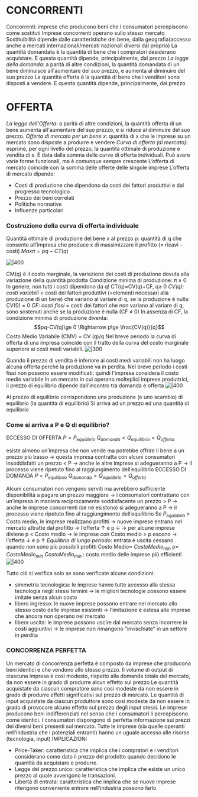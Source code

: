 # CONCORRENTI
Concorrenti: imprese che producono beni che i consumatori percepiscono come sostituti
Imprese concorrenti operano sullo stesso mercato
Sostituibilità dipende dalle caratteristiche del bene, dalla geografia(accesso anche a mercati internazionali/mercati nazionali diversi dal proprio)
La quantità domandata è la quantità di bene che i compratori desiderano acquistare. E questa quantità dipende, principalmente, dal prezzo
*La legge della domanda*: a parità di altre condizioni, la quantità domandata di un bene diminuisce all'aumentare del suo prezzo, e aumenta al diminuire del suo prezzo
La quantità offerta è la quantità di bene che i venditori sono disposti a vendere. E questa quantità dipende, principalmente, dal prezzo
# OFFERTA
*La legge dell'Offerta*: a parità di altre condizioni, la quantità offerta di un bene aumenta all'aumentare del suo prezzo, e si riduce al diminuire del suo prezzo.
*Offerta di mercato per un bene x*: quantità di x che le imprese su un mercato sono disposte a produrre e vendere
*Curva di offerta (di mercato)*: esprime, per ogni livello del prezzo, la quantità ottimale di produzione e vendita di x. È data dalla somma delle curve di offerta individuali. Può avere varie forme funzionali, ma è comunque sempre crescente
L’offerta di mercato coincide con la somma delle offerte delle singole imprese
L’offerta di mercato dipende:
-   Costi di produzione che dipendono da costi dei fattori produttivi e dal progresso tecnologico
-   Prezzo dei beni correlati
-   Politiche normative
-   Influenze particolari
### Costruzione della curva di offerta individuale
Quantità ottimale di produzione del bene x al prezzo p: quantità di q che consente all’impresa che produce x di massimizzare il profitto (= ricavi – costi)
$Max\pi=pq-CT(q)$

![|400](https://i.imgur.com/aXqlZED.png)

CM(q) è il costo marginale, la variazione dei costi di produzione dovuta alla variazione della quantità prodotta
Condizione minima di produzione: π ≥ 0 
In genere, non tutti i costi dipendono da q! 
CT(q)=CV(q)+CF, q≥ 0 
*CV(q): costi variabili* = costi dei fattori produttivi (=elementi necessari alla produzione di un bene) che variano al variare di q, se la produzione è nulla: CV(0) = 0 
*CF: costi fissi* = costi dei fattori che non variano al variare di q, sono sostenuti anche se la produzione è nulla (CF ≠ 0) In assenza di CF, la condizione minima di produzione diventa:
$$pq-CV(q)\ge 0 \Rightarrow p\ge \frac{CV(q)}{q}$$
Costo Medio Variabile (CMV) = CV (q)/q
Nel breve periodo la curva di offerta di una impresa coincide con il tratto della curva del costo marginale superiore ai costi medi variabili.
![|300](https://i.imgur.com/wAPWCxR.png)

Quando il prezzo di vendita è inferiore ai costi medi variabili non ha luogo alcuna offerta perché la produzione va in perdita. Nel breve periodo i costi fissi non possono essere modificati: quindi l'impresa considera il costo medio variabile
In un mercato in cui operano molteplici imprese produttrici, il prezzo di equilibrio dipende dall’incontro tra domanda e offerta
![|400](https://i.imgur.com/MWcaI94.png)

Al prezzo di equilibrio corrispondono una produzione (e uno scambio) di equilibrio (la quantità di equilibrio)
Si arriva ad un prezzo ed una quantità di equilibrio
### Come si arriva a P e Q di equilibrio?
ECCESSO DI OFFERTA
$P>P_{equilibrio}$
$Q_{domanda}<Q_{equilibrio}<Q_{offerta}$

esiste almeno un’impresa che non vende ma potrebbe offrire il bene a un prezzo più basso
→ questa impresa contratta con alcuni consumatori insoddisfatti un prezzo < P
→ anche le altre imprese si adegueranno a P
→ il processo viene ripetuto fino al raggiungimento dell’equilibrio
ECCESSO DI DOMANDA
$P<P_{equilibrio}$
$Q_{domanda}>Q_{equilibrio}>Q_{offerta}$

Alcuni consumatori non vengono serviti ma avrebbero sufficiente disponibilità a pagare un prezzo maggiore
→ i consumatori contrattano con un’impresa in maniera reciprocamente soddisfacente un prezzo > P
→ anche le imprese concorrenti (se ne esistono) si adegueranno a P
→ il processo viene ripetuto fino al raggiungimento dell’equilibrio
Se $P_{equilibrio}$ > Costo medio, le imprese realizzano profitti → nuove imprese entrano nel mercato attratte dal profitto → l’offerta ↑ e p ↓ → per alcune imprese diviene p < Costo medio → le imprese con Costo medio > p escono → l’offerta ↓ e p ↑
*Equilibrio di lungo periodo*: entrata e uscita cessano quando non sono più possibili profitti
Costo Medio= $Costo Medio_{min}$ 
p= $Costo Medio_{min}$
$Costo Medio_{min}$ : costo medio delle imprese più efficienti
![|400](https://i.imgur.com/Dt1hp2U.png)

Tutto ciò si verifica solo se sono verificate alcune condizioni:
-   simmetria tecnologica: le imprese hanno tutte accesso alla stessa tecnologia negli stessi termini → le migliori tecnologie possono essere imitate senza alcun costo
-   libero ingresso: le nuove imprese possono entrare nel mercato allo stesso costo delle imprese esistenti → l’imitazione è estesa alle imprese che ancora non operano nel mercato
-   libera uscita: le imprese possono uscire dal mercato senza incorrere in costi aggiuntivi → le imprese non rimangono “invischiate” in un settore in perdita
### CONCORRENZA PERFETTA
Un mercato di concorrenza perfetta è composto da imprese che producono beni identici e che vendono allo stesso prezzo.
Il volume di output di ciascuna impresa è così modesto, rispetto alla domanda totale del mercato, da non essere in grado di produrre alcun effetto sul prezzo
Le quantità acquistate da ciascun compratore sono così modeste da non essere in grado di produrre effetti significativi sul prezzo di mercato.
Le quantità di input acquistate da ciascun produttore sono così modeste da non essere in grado di provocare alcuno effetto sul prezzo degli input stessi.
Le imprese producono beni indifferenziati nel senso che i consumatori li percepiscono come identici.
I consumatori dispongono di perfetta informazione sui prezzi dei diversi beni presenti sul mercato.
Tutte le imprese (sia quelle operanti nell’industria che i potenziali entranti) hanno un uguale accesso alle risorse (tecnologia, input)
IMPLICAZIONI 
-  Price-Taker: caratteristica che implica che i compratori e i venditori considerano come dato il prezzo del prodotto quando decidono le quantità da acquistare e produrre. 
- Legge del prezzo unico: caratteristica che implica che esiste un unico prezzo al quale avvengono le transazioni. 
- Libertà di entrata: caratteristica che implica che se nuove imprese ritengono conveniente entrare nell’industria possono farlo
